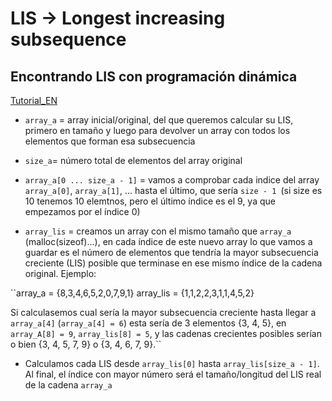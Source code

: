 # LIS -> Longest increasing subsequence

## Encontrando LIS con programación dinámica

[Tutorial_EN](https://cp-algorithms.com/sequences/longest_increasing_subsequence.html)

- `array_a` = array inicial/original, del que queremos calcular su LIS, primero en tamaño y luego para devolver un array con todos los elementos que forman esa subsecuencia

- `size_a`= número total de elementos del array original

- `array_a[0 ... size_a - 1]` = vamos a comprobar cada indice del array `array_a[0]`, `array_a[1]`, ... hasta el último, que sería `size - 1 `(si size es 10 tenemos 10 elemtnos, pero el último índice es el 9, ya que empezamos por el índice 0)

- `array_lis` = creamos un array con el mismo tamaño que `array_a` (malloc(sizeof)...), en cada índice de este nuevo array lo que vamos a guardar es el número de elementos que tendría la mayor subsecuencia creciente (LIS) posible que terminase en ese mismo índice de la cadena original. Ejemplo:

``array_a = {8,3,4,6,5,2,0,7,9,1}
array_lis = {1,1,2,2,3,1,1,4,5,2}

Si calculasemos cual sería la mayor subsecuencia creciente hasta llegar a `array_a[4]` (`array_a[4] = 6`) esta sería de 3 elementos {3, 4, 5}, en `array_A[8] = 9`, `array_lis[8] = 5`, y las cadenas crecientes posibles serían o bien {3, 4, 5, 7, 9} o {3, 4, 6, 7, 9}.``

- Calculamos cada LIS desde `array_lis[0]` hasta `array_lis[size_a - 1]`. Al final, el índice con mayor número será el tamaño/longitud del LIS real de la cadena `array_a`
